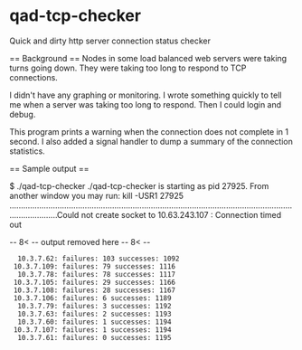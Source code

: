 qad-tcp-checker
===============

Quick and dirty http server connection status checker

== Background ==
Nodes in some load balanced web servers were taking turns going down.  They
were taking too long to respond to TCP connections.

I didn't have any graphing or monitoring.  I wrote something quickly to tell
me when a server was taking too long to respond.  Then I could login and
debug.

This program prints a warning when the connection does not complete in 1
second.  I also added a signal handler to dump a summary of the connection
statistics.

== Sample output ==

  $ ./qad-tcp-checker
  ./qad-tcp-checker is starting as pid 27925.  From another window you may run:
    kill -USR1 27925
  .................................................................................................................................................Could not create socket to 10.63.243.107 : Connection timed out
  
  -- 8< -- output removed here -- 8< --
  
      10.3.7.62: failures: 103 successes: 1092
     10.3.7.109: failures: 79 successes: 1116
      10.3.7.78: failures: 78 successes: 1117
     10.3.7.105: failures: 29 successes: 1166
     10.3.7.108: failures: 28 successes: 1167
     10.3.7.106: failures: 6 successes: 1189
      10.3.7.79: failures: 3 successes: 1192
      10.3.7.63: failures: 2 successes: 1193
      10.3.7.60: failures: 1 successes: 1194
     10.3.7.107: failures: 1 successes: 1194
      10.3.7.61: failures: 0 successes: 1195

